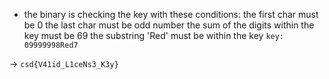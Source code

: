 - the binary is checking the key with these conditions:
the first char must be 0
the last char must be odd number
the sum of the digits within the key must be 69
the substring 'Red' must be within the key
`key: 09999998Red7`

-> `csd{V41id_L1ceNs3_K3y}`
